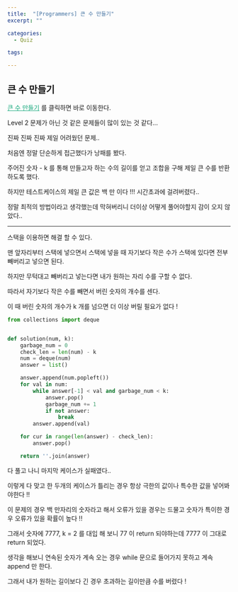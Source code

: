 ```yaml
---
title:  "[Programmers] 큰 수 만들기"
excerpt: ""

categories:
  - Quiz

tags:

---
```


## 큰 수 만들기

<a href="https://programmers.co.kr/learn/courses/30/lessons/42883" style="color:#0FA678" target="_blank">큰 수 만들기</a> 를 클릭하면 바로 이동한다.

Level 2 문제가 아닌 것 같은 문제들이 많이 있는 것 같다...

진짜 진짜 진짜 제일 어려웠던 문제..

처음엔 정말 단순하게 접근했다가 낭패를 봤다.

주어진 숫자 - k 를 통해 만들고자 하는 수의 길이를 얻고 조합을 구해 제일 큰 수를 반환하도록 했다.

하지만 테스트케이스의 제일 큰 값은  백 만 이다 !!! 시간초과에 걸려버렸다..

정말 최적의 방법이라고 생각했는데 막혀버리니 더이상 어떻게 풀어야할지 감이 오지 않았다..

---

스택을 이용하면 해결 할 수 있다.

맨 앞자리부터 스택에 넣으면서 스택에 넣을 때 자기보다 작은 수가 스택에 있다면 전부 빼버리고 넣으면 된다.

하지만 무턱대고 빼버리고 넣는다면 내가 원하는 자리 수를 구할 수 없다.

따라서 자기보다 작은 수를 빼면서 버린 숫자의 개수를 센다.

이 때 버린 숫자의 개수가 k 개를 넘으면 더 이상 버릴 필요가 없다 !

```python
from collections import deque


def solution(num, k):
	garbage_num = 0
	check_len = len(num) - k
	num = deque(num)
	answer = list()

	answer.append(num.popleft())
	for val in num:
		while answer[-1] < val and garbage_num < k:
			answer.pop()
			garbage_num += 1
			if not answer:
				break
		answer.append(val)

	for cur in range(len(answer) - check_len):
		answer.pop()

	return ''.join(answer)
```

다 풀고 나니 마지막 케이스가 실패였다..

이렇게 다 맞고 한 두개의 케이스가 틀리는 경우 항상 극한의 값이나 특수한 값을 넣어봐야한다 !!

이 문제의 경우 백 만자리의 숫자라고 해서 오류가 있을 경우는 드물고 숫자가 특이한 경우 오류가 있을 확률이 높다 !!

그래서 숫자에 7777, k = 2 를 대입 해 보니 77 이 return 되야하는데 7777 이 그대로 return 되었다.

생각을 해보니 연속된 숫자가 계속 오는 경우 while 문으로 들어가지 못하고 계속 append 만 한다.

그래서 내가 원하는 길이보다 긴 경우 초과하는 길이만큼 수를 버렸다 !